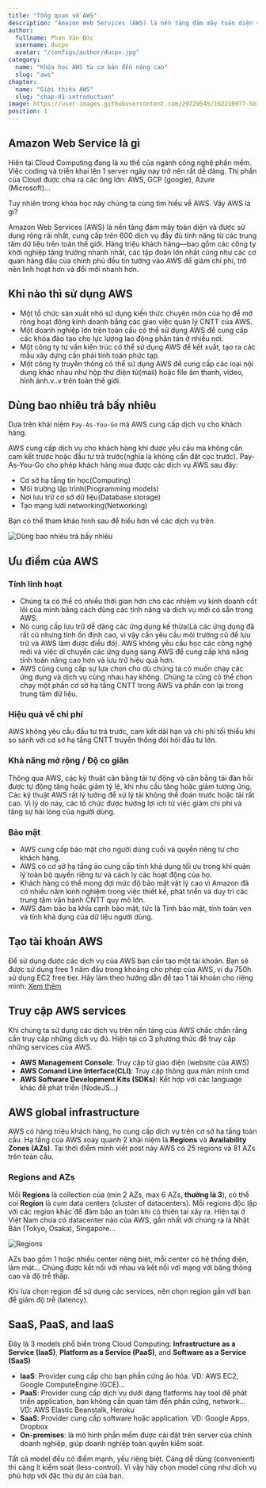 ```yaml
---
title: "Tổng quan về AWS"
description: "Amazon Web Services (AWS) là nền tảng đám mây toàn diện và được sử dụng rộng rãi nhất, cung cấp trên 200 dịch vụ đầy đủ tính năng từ các trung tâm dữ liệu trên toàn thế giới."
author:
  fullname: Phan Văn Đức
  username: ducpv
  avatar: "/configs/author/ducpv.jpg"
category:
  name: "Khóa học AWS từ cơ bản đến nâng cao"
  slug: "aws"
chapter:
  name: "Giới thiệu AWS"
  slug: "chap-01-introduction"
image: https://user-images.githubusercontent.com/29729545/162230977-5b127f4a-6c28-416b-9096-4cdc99010ffa.png
position: 1
---
```


## Amazon Web Service là gì

Hiện tại Cloud Computing đang là xu thế của ngành công nghệ phần mềm. Việc coding và triển khai lên 1 server ngày nay trở nên rất dễ dàng. Thị phần của Cloud được chia ra các ông lớn: AWS, GCP (google), Azure (Microsoft)...

Tuy nhiên trong khóa học này chúng ta cùng tìm hiểu về AWS. Vậy AWS là gì?

Amazon Web Services (AWS) là nền tảng đám mây toàn diện và được sử dụng rộng rãi nhất, cung cấp trên 600 dịch vụ đầy đủ tính năng từ các trung tâm dữ liệu trên toàn thế giới. Hàng triệu khách hàng—bao gồm các công ty khởi nghiệp tăng trưởng nhanh nhất, các tập đoàn lớn nhất cũng như các cơ quan hàng đầu của chính phủ đều tin tưởng vào AWS để giảm chi phí, trở nên linh hoạt hơn và đổi mới nhanh hơn.

## Khi nào thì sử dụng AWS

- Một tổ chức sản xuất nhỏ sử dụng kiến ​​thức chuyên môn của họ để mở rộng hoạt động kinh doanh bằng các giao việc quản lý CNTT của AWS.
- Một doanh nghiệp lớn trên toàn cầu có thể sử dụng AWS để cung cấp các khóa đào tạo cho lực lượng lao động phân tán ở nhiều nơi.
- Một công ty tư vấn kiến ​​trúc có thể sử dụng AWS để kết xuất, tạo ra các mẫu xây dựng cần phải tính toán phức tạp.
- Một công ty truyền thông có thể sử dụng AWS để cung cấp các loại nội dung khác nhau như hộp thư điện tử(mail) hoặc file âm thanh, video, hình ảnh.v..v trên toàn thế giới.

## Dùng bao nhiêu trả bấy nhiêu

Dựa trên khái niệm `Pay-As-You-Go` mà AWS cung cấp dịch vụ cho khách hàng.

AWS cung cấp dịch vụ cho khách hàng khi được yêu cầu mà không cần cam kết trước hoặc đầu tư trả trước(nghĩa là không cần đặt cọc trước). Pay-As-You-Go cho phép khách hàng mua được các dịch vụ AWS sau đây:

- Cơ sở hạ tầng tin học(Computing)
- Môi trường lập trình(Programming models)
- Nơi lưu trữ cơ sở dữ liệu(Database storage)
- Tạo mạng lưới networking(Networking)

Bạn có thể tham khảo hình sau để hiểu hơn về các dịch vụ trên.

![Dùng bao nhiêu trả bấy nhiêu](https://user-images.githubusercontent.com/29374426/228418402-282f36f5-5328-48ca-a6d9-d5617a68eb23.png)

## Ưu điểm của AWS

### Tính linh hoạt

- Chúng ta có thể có nhiều thời gian hơn cho các nhiệm vụ kinh doanh cốt lõi của mình bằng cách dùng các tính năng và dịch vụ mới có sẵn trong AWS.
- Nó cung cấp lưu trữ dễ dàng các ứng dụng kế thừa(Là các ứng dụng đã rất cũ nhưng tính ổn định cao, vì vậy cần yêu cầu môi trường cũ để lưu trữ và AWS làm được điều đó). AWS không yêu cầu học các công nghệ mới và việc di chuyển các ứng dụng sang AWS để cung cấp khả năng tính toán nâng cao hơn và lưu trữ hiệu quả hơn.
- AWS cũng cung cấp sự lựa chọn cho dù chúng ta có muốn chạy các ứng dụng và dịch vụ cùng nhau hay không. Chúng ta cũng có thể chọn chạy một phần cơ sở hạ tầng CNTT trong AWS và phần còn lại trong trung tâm dữ liệu.

### Hiệu quả về chi phí

AWS không yêu cầu đầu tư trả trước, cam kết dài hạn và chi phí tối thiểu khi so sánh với cơ sở hạ tầng CNTT truyền thống đòi hỏi đầu tư lớn.

### Khả năng mở rộng / Độ co giãn

Thông qua AWS, các kỹ thuật cân bằng tải tự động và cân bằng tải đàn hồi được tự động tăng hoặc giảm tỷ lệ, khi nhu cầu tăng hoặc giảm tương ứng. Các kỹ thuật AWS rất lý tưởng để xử lý tải không thể đoán trước hoặc tải rất cao. Vì lý do này, các tổ chức được hưởng lợi ích từ việc giảm chi phí và tăng sự hài lòng của người dùng.

### Bảo mật

- AWS cung cấp bảo mật cho người dùng cuối và quyền riêng tư cho khách hàng.
- AWS có cơ sở hạ tầng ảo cung cấp tính khả dụng tối ưu trong khi quản lý toàn bộ quyền riêng tư và cách ly các hoạt động của họ.
- Khách hàng có thể mong đợi mức độ bảo mật vật lý cao vì Amazon đã có nhiều năm kinh nghiệm trong việc thiết kế, phát triển và duy trì các trung tâm vận hành CNTT quy mô lớn.
- AWS đảm bảo ba khía cạnh bảo mật, tức là Tính bảo mật, tính toàn vẹn và tính khả dụng của dữ liệu người dùng.

## Tạo tài khoản AWS

Để sử dụng được các dịch vụ của AWS bạn cần tạo một tài khoản. Bạn sẽ được sử dụng free 1 năm đầu trong khoảng cho phép của AWS, ví dụ 750h sử dụng EC2 free tier. Hãy làm theo hướng dẫn để tạo 1 tài khoản cho riêng mình: [Xem thêm](https://viblo.asia/p/huong-dan-tao-tai-khoan-aws-free-1-nam-GrLZDpwJZk0)

## Truy cập AWS services

Khi chúng ta sử dụng các dịch vụ trên nền tảng của AWS chắc chắn rằng cần truy cập những dịch vụ đó. Hiện tại có 3 phương thức để truy cập những services của AWS.

- **AWS Management Console**: Truy cập từ giao diện (website của AWS)
- **AWS Comand Line Interface(CLI)**: Truy cập thông qua màn mình cmd
- **AWS Software Development Kits (SDKs)**: Kết hợp với các language khác để phát triển (NodeJS...)

## AWS global infrastructure

AWS có hàng triệu khách hàng, họ cung cấp dịch vụ trên cơ sở hạ tầng toàn cầu. Hạ tầng của AWS xoay quanh 2 khái niệm là **Regions** và **Availability Zones (AZs)**. Tại thời điểm mình viết post này AWS có 25 regions và 81 AZs trên toàn cầu.

### Regions and AZs

Mỗi **Regions** là collection của (min 2 AZs, max 6 AZs, **thường là 3**), có thể coi **Region** là cụm data centers (cluster of datacenters). Mỗi regions độc lập với các region khác để đảm bảo an toàn khi có thiên tai xảy ra. Hiện tại ở Việt Nam chưa có datacenter nào của AWS, gần nhất với chúng ra là Nhật Bản (Tokyo, Osaka), Singapore...

![Regions](https://user-images.githubusercontent.com/29729545/162230977-5b127f4a-6c28-416b-9096-4cdc99010ffa.png)

<content-info>AZs bao gồm 1 hoặc nhiều center riêng biệt, mỗi center có hệ thống điện, làm mát... Chúng được kết nối với nhau và kết nối với mạng với băng thông cao và độ trễ thấp.</content-info>

Khi lựa chọn region để sử dụng các services, nên chọn region gần với bạn để giảm độ trễ (latency).

## SaaS, PaaS, and IaaS

Đây là 3 models phổ biến trong Cloud Computing: **Infrastructure as a Service (IaaS)**, **Platform as a Service (PaaS)**, and **Software as a Service (SaaS)**

- **IaaS**: Provider cung cấp cho bạn phần cứng ảo hóa. VD: AWS EC2, Google ComputeEngine (GCE)...
- **PaaS**: Provider cung cấp dịch vụ dưới dạng flatforms hay tool để phát triển application, bạn không cần quan tâm đến phần cứng, network... VD: AWS Elastic Beanstalk, Heroku
- **SaaS**: Provider cung cấp software hoặc application. VD: Google Apps, Dropbox
- **On-premises**: là mô hình phần mềm được cài đặt trên server của chính doanh nghiệp, giúp doanh nghiệp toàn quyền kiểm soát.

<content-info>
Tất cả model đều có điểm mạnh, yếu riêng biệt. Càng dễ dùng (convenient) thì càng ít kiểm soát (less-control). Vì vậy hãy chọn model cũng như dịch vụ phù hợp với đặc thù dự án của bạn.
</content-info>
